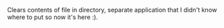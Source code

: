 Clears contents of file in directory, separate application that I didn't know where to put so now it's here :).
